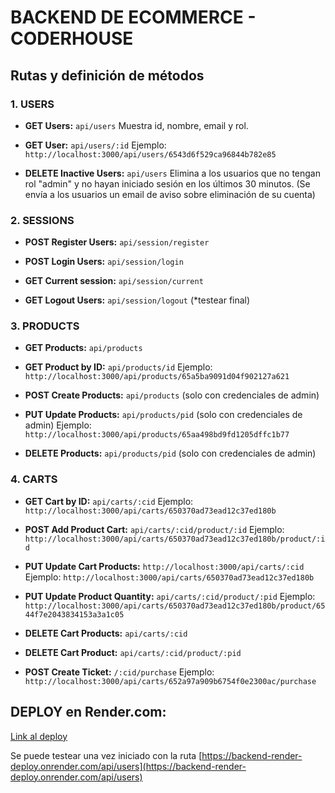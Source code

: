 # BACKEND DE ECOMMERCE - CODERHOUSE

## Rutas y definición de métodos

### 1. USERS

- **GET Users:** `api/users`
  Muestra id, nombre, email y rol.

- **GET User:** `api/users/:id`
  Ejemplo: `http://localhost:3000/api/users/6543d6f529ca96844b782e85`

- **DELETE Inactive Users:** `api/users`
  Elimina a los usuarios que no tengan rol "admin" y no hayan iniciado sesión en los últimos 30 minutos.
  (Se envía a los usuarios un email de aviso sobre eliminación de su cuenta)

### 2. SESSIONS

- **POST Register Users:** `api/session/register`

- **POST Login Users:** `api/session/login`

- **GET Current session:** `api/session/current`

- **GET Logout Users:** `api/session/logout` (*testear final)

### 3. PRODUCTS

- **GET Products:** `api/products`

- **GET Product by ID:** `api/products/id`
Ejemplo: `http://localhost:3000/api/products/65a5ba9091d04f902127a621`

- **POST Create Products:** `api/products` (solo con credenciales de admin)

- **PUT Update Products:** `api/products/pid` (solo con credenciales de admin)
Ejemplo: `http://localhost:3000/api/products/65aa498bd9fd1205dffc1b77`

- **DELETE Products:** `api/products/pid` (solo con credenciales de admin)

### 4. CARTS

- **GET Cart by ID:** `api/carts/:cid`
Ejemplo: `http://localhost:3000/api/carts/650370ad73ead12c37ed180b`

- **POST Add Product Cart:** `api/carts/:cid/product/:id`
Ejemplo: `http://localhost:3000/api/carts/650370ad73ead12c37ed180b/product/:id`

- **PUT Update Cart Products:** `http://localhost:3000/api/carts/:cid`
Ejemplo: `http://localhost:3000/api/carts/650370ad73ead12c37ed180b`

- **PUT Update Product Quantity:** `api/carts/:cid/product/:pid`
Ejemplo: `http://localhost:3000/api/carts/650370ad73ead12c37ed180b/product/6544f7e2043834153a3a1c05`

- **DELETE Cart Products:** `api/carts/:cid`

- **DELETE Cart Product:** `api/carts/:cid/product/:pid`

- **POST Create Ticket:** `/:cid/purchase`
Ejemplo: `http://localhost:3000/api/carts/652a97a909b6754f0e2300ac/purchase`

## DEPLOY en Render.com:
[Link al deploy](https://dashboard.render.com/web/srv-cmkpjev109ks73egh71g/deploys/dep-cmkppkgl5elc738pddjg?r=2024-01-18%4021%3A48%3A06%7E2024-01-18%4021%3A51%3A28)

Se puede testear una vez iniciado con la ruta [https://backend-render-deploy.onrender.com/api/users](https://backend-render-deploy.onrender.com/api/users)
  










  

